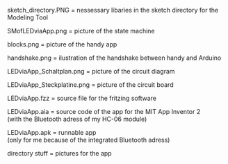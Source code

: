 sketch_directory.PNG = nessessary libaries in the sketch directory for the Modeling Tool  

SMofLEDviaApp.png = picture of the state machine  

blocks.png = picture of the handy app  

handshake.png = ilustration of the handshake between handy and Arduino  

LEDviaApp_Schaltplan.png = picture of the circuit diagram

LEDviaApp_Steckplatine.png = picture of the circuit board

LEDviaApp.fzz = source file for the fritzing software  

LEDviaApp.aia = source code of the app for the MIT App Inventor 2  
(with the Bluetooth adress of my HC-06 module)  

LEDviaApp.apk = runnable app  
(only for me because of the integrated Bluetooth adress)

directory stuff = pictures for the app
